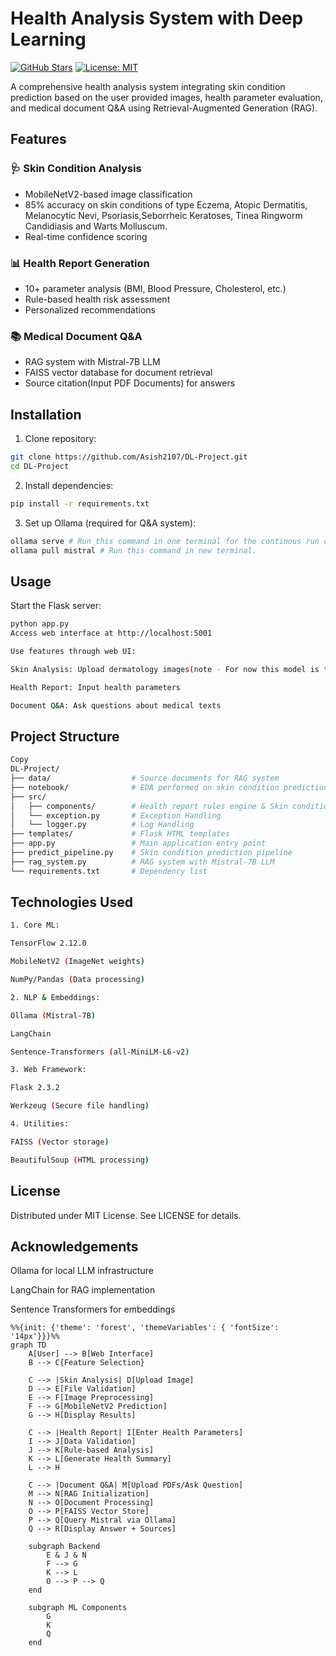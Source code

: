 # Health Analysis System with Deep Learning

[![GitHub Stars](https://img.shields.io/github/stars/Asish2107/DL-Project?style=social)](https://github.com/Asish2107/DL-Project/stargazers)
[![License: MIT](https://img.shields.io/badge/License-MIT-yellow.svg)](https://opensource.org/licenses/MIT)

A comprehensive health analysis system integrating skin condition prediction based on the user provided images, health parameter evaluation, and medical document Q&A using Retrieval-Augmented Generation (RAG).

## Features

### 🩺 Skin Condition Analysis
- MobileNetV2-based image classification
- 85% accuracy on skin conditions of type Eczema, Atopic Dermatitis, Melanocytic Nevi, Psoriasis,Seborrheic Keratoses, Tinea Ringworm Candidiasis and Warts Molluscum.
- Real-time confidence scoring

### 📊 Health Report Generation
- 10+ parameter analysis (BMI, Blood Pressure, Cholesterol, etc.)
- Rule-based health risk assessment
- Personalized recommendations

### 📚 Medical Document Q&A
- RAG system with Mistral-7B LLM
- FAISS vector database for document retrieval
- Source citation(Input PDF Documents) for answers

## Installation

1. Clone repository:
```bash
git clone https://github.com/Asish2107/DL-Project.git
cd DL-Project
```

2. Install dependencies:

```bash
pip install -r requirements.txt
```

3. Set up Ollama (required for Q&A system):

```bash
ollama serve # Run this command in one terminal for the continous run of ollama model.
ollama pull mistral # Run this command in new terminal.
```

## Usage

 Start the Flask server:

```bash
python app.py
Access web interface at http://localhost:5001

Use features through web UI:

Skin Analysis: Upload dermatology images(note - For now this model is trained only on skin diseases on type Eczema, Atopic Dermatitis, Melanocytic Nevi, Psoriasis,Seborrheic Keratoses, Tinea Ringworm Candidiasis and Warts Molluscum)

Health Report: Input health parameters

Document Q&A: Ask questions about medical texts
```

## Project Structure
```bash
Copy
DL-Project/
├── data/                  # Source documents for RAG system
├── notebook/              # EDA performed on skin condition prediction data set
├── src/
│   ├── components/        # Health report rules engine & Skin condition prediction training model.
│   └── exception.py       # Exception Handling
│   └── logger.py          # Log Handling
├── templates/             # Flask HTML templates
├── app.py                 # Main application entry point
├── predict_pipeline.py    # Skin condition prediction pipeline
├── rag_system.py          # RAG system with Mistral-7B LLM
└── requirements.txt       # Dependency list
```

## Technologies Used
```bash
1. Core ML:

TensorFlow 2.12.0

MobileNetV2 (ImageNet weights)

NumPy/Pandas (Data processing)

2. NLP & Embeddings:

Ollama (Mistral-7B)

LangChain

Sentence-Transformers (all-MiniLM-L6-v2)

3. Web Framework:

Flask 2.3.2

Werkzeug (Secure file handling)

4. Utilities:

FAISS (Vector storage)

BeautifulSoup (HTML processing)
```

## License
Distributed under MIT License. See LICENSE for details.

## Acknowledgements

Ollama for local LLM infrastructure

LangChain for RAG implementation

Sentence Transformers for embeddings

```mermaid
%%{init: {'theme': 'forest', 'themeVariables': { 'fontSize': '14px'}}}%%
graph TD
    A[User] --> B[Web Interface]
    B --> C{Feature Selection}
    
    C --> |Skin Analysis| D[Upload Image]
    D --> E[File Validation]
    E --> F[Image Preprocessing]
    F --> G[MobileNetV2 Prediction]
    G --> H[Display Results]
    
    C --> |Health Report| I[Enter Health Parameters]
    I --> J[Data Validation]
    J --> K[Rule-based Analysis]
    K --> L[Generate Health Summary]
    L --> H
    
    C --> |Document Q&A| M[Upload PDFs/Ask Question]
    M --> N[RAG Initialization]
    N --> O[Document Processing]
    O --> P[FAISS Vector Store]
    P --> Q[Query Mistral via Ollama]
    Q --> R[Display Answer + Sources]
    
    subgraph Backend
        E & J & N
        F --> G
        K --> L
        O --> P --> Q
    end
    
    subgraph ML Components
        G
        K
        Q
    end
```